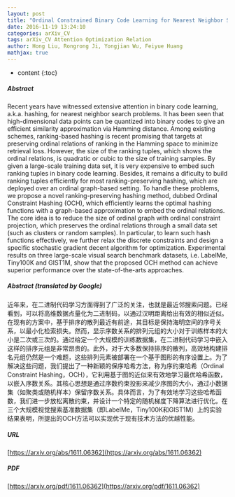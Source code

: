 ```yaml
---
layout: post
title: "Ordinal Constrained Binary Code Learning for Nearest Neighbor Search"
date: 2016-11-19 13:24:10
categories: arXiv_CV
tags: arXiv_CV Attention Optimization Relation
author: Hong Liu, Rongrong Ji, Yongjian Wu, Feiyue Huang
mathjax: true
---
```


* content
{:toc}

##### Abstract
Recent years have witnessed extensive attention in binary code learning, a.k.a. hashing, for nearest neighbor search problems. It has been seen that high-dimensional data points can be quantized into binary codes to give an efficient similarity approximation via Hamming distance. Among existing schemes, ranking-based hashing is recent promising that targets at preserving ordinal relations of ranking in the Hamming space to minimize retrieval loss. However, the size of the ranking tuples, which shows the ordinal relations, is quadratic or cubic to the size of training samples. By given a large-scale training data set, it is very expensive to embed such ranking tuples in binary code learning. Besides, it remains a dificulty to build ranking tuples efficiently for most ranking-preserving hashing, which are deployed over an ordinal graph-based setting. To handle these problems, we propose a novel ranking-preserving hashing method, dubbed Ordinal Constraint Hashing (OCH), which efficiently learns the optimal hashing functions with a graph-based approximation to embed the ordinal relations. The core idea is to reduce the size of ordinal graph with ordinal constraint projection, which preserves the ordinal relations through a small data set (such as clusters or random samples). In particular, to learn such hash functions effectively, we further relax the discrete constraints and design a specific stochastic gradient decent algorithm for optimization. Experimental results on three large-scale visual search benchmark datasets, i.e. LabelMe, Tiny100K and GIST1M, show that the proposed OCH method can achieve superior performance over the state-of-the-arts approaches.

##### Abstract (translated by Google)
近年来，在二进制代码学习方面得到了广泛的关注，也就是最近邻搜索问题。已经看到，可以将高维数据点量化为二进制码，以通过汉明距离给出有效的相似近似。在现有的方案中，基于排序的散列最近有前途，其目标是保持海明空间的序号关系，以最小化检索损失。然而，显示序数关系的排列元组的大小对于训练样本的大小是二次或三次的。通过给定一个大规模的训练数据集，在二进制代码学习中嵌入这样的排序元组是非常昂贵的。此外，对于大多数保持排序的散列，高效地构建排名元组仍然是一个难题，这些排列元素被部署在一个基于图形的有序设置上。为了解决这些问题，我们提出了一种新颖的保序哈希方法，称为序约束哈希（Ordinal Constraint Hashing，OCH），它利用基于图的近似来有效地学习最优哈希函数，以嵌入序数关系。其核心思想是通过序数约束投影来减少序图的大小，通过小数据集（如聚类或随机样本）保留序数关系。具体而言，为了有效地学习这些哈希函数，我们进一步放松离散约束，并设计一个特定的随机梯度下降算法进行优化。在三个大规模视觉搜索基准数据集（即LabelMe，Tiny100K和GIST1M）上的实验结果表明，所提出的OCH方法可以实现优于现有技术方法的优越性能。

##### URL
[https://arxiv.org/abs/1611.06362](https://arxiv.org/abs/1611.06362)

##### PDF
[https://arxiv.org/pdf/1611.06362](https://arxiv.org/pdf/1611.06362)

